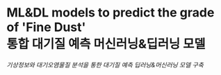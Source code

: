 <h1>ML&DL models to predict the grade of 'Fine Dust'<br>
통합 대기질 예측 머신러닝&딥러닝 모델</h1>

<h6>
    기상정보와 대기오염물질 분석을 통한 대기질 예측 딥러닝&머신러닝 모델 구축
</h6>



<h6>